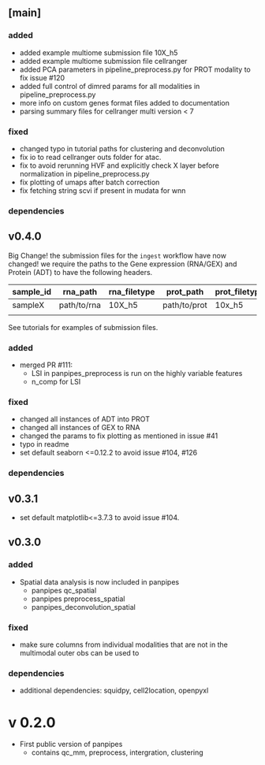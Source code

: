 

## [main]

### added
- added example multiome submission file 10X_h5
- added example multiome submission file cellranger
- added PCA parameters in pipeline_preprocess.py for PROT modality to fix issue #120
- added full control of dimred params for all modalities in pipeline_preprocess.py
- more info on custom genes format files added to documentation
- parsing summary files for cellranger multi version < 7 


### fixed

- changed typo in tutorial paths for clustering and deconvolution
- fix io to read cellranger outs folder for atac. 
- fix to avoid rerunning HVF and explicitly check X layer before normalization in pipeline_preprocess.py
- fix plotting of umaps after batch correction
- fix fetching string scvi if present in mudata for wnn


### dependencies

## v0.4.0
Big Change! the submission files for the `ingest` workflow have now changed! we require the paths to the Gene expression (RNA/GEX) and Protein (ADT) to have the following headers.


| sample_id | rna_path    | rna_filetype | prot_path    | prot_filetype |
| --------- | ----------- | ------------ | ------------ | ------------- |
| sampleX   | path/to/rna | 10X_h5       | path/to/prot | 10x_h5        |
|           |             |              |              |               |


See tutorials for examples of submission files.



### added
- merged PR #111:
  - LSI in panpipes_preprocess is run on the highly variable features
  - n_comp for LSI
### fixed

- changed all instances of ADT into PROT
- changed all instances of GEX to RNA
- changed the params to fix plotting as mentioned in issue #41
- typo in readme
- set default seaborn <=0.12.2 to avoid issue #104, #126


### dependencies

## v0.3.1
- set default matplotlib<=3.7.3 to avoid issue #104. 

## v0.3.0
### added
- Spatial data analysis is now included in panpipes
    - panpipes qc_spatial
    - panpipes preprocess_spatial
    - panpipes_deconvolution_spatial

### fixed
- make sure columns from individual modalities that are not in the multimodal outer obs can be used to

### dependencies
- additional dependencies: squidpy, cell2location, openpyxl

# v 0.2.0
- First public version of panpipes
    - contains qc_mm, preprocess, intergration, clustering


